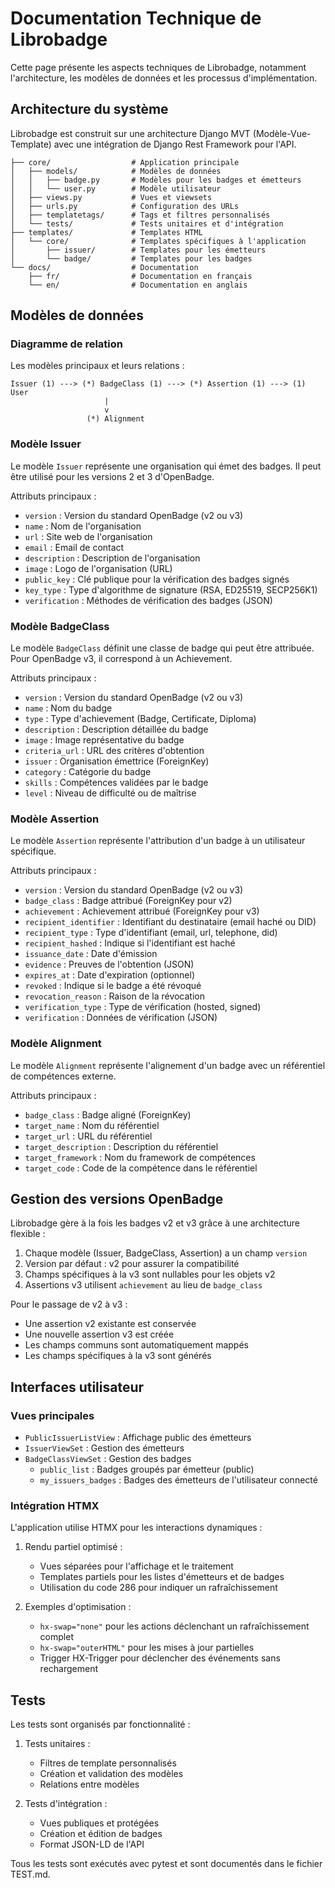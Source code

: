 # Documentation Technique de Librobadge

Cette page présente les aspects techniques de Librobadge, notamment l'architecture, les modèles de données et les processus d'implémentation.

## Architecture du système

Librobadge est construit sur une architecture Django MVT (Modèle-Vue-Template) avec une intégration de Django Rest Framework pour l'API.

```
├── core/                  # Application principale
│   ├── models/            # Modèles de données
│   │   ├── badge.py       # Modèles pour les badges et émetteurs
│   │   └── user.py        # Modèle utilisateur
│   ├── views.py           # Vues et viewsets
│   ├── urls.py            # Configuration des URLs
│   ├── templatetags/      # Tags et filtres personnalisés
│   └── tests/             # Tests unitaires et d'intégration
├── templates/             # Templates HTML
│   └── core/              # Templates spécifiques à l'application
│       ├── issuer/        # Templates pour les émetteurs
│       └── badge/         # Templates pour les badges
└── docs/                  # Documentation
    ├── fr/                # Documentation en français
    └── en/                # Documentation en anglais
```

## Modèles de données

### Diagramme de relation

Les modèles principaux et leurs relations :

```
Issuer (1) ---> (*) BadgeClass (1) ---> (*) Assertion (1) ---> (1) User
                     |
                     v
                 (*) Alignment
```

### Modèle Issuer

Le modèle `Issuer` représente une organisation qui émet des badges. Il peut être utilisé pour les versions 2 et 3 d'OpenBadge.

Attributs principaux :
- `version` : Version du standard OpenBadge (v2 ou v3)
- `name` : Nom de l'organisation
- `url` : Site web de l'organisation
- `email` : Email de contact
- `description` : Description de l'organisation
- `image` : Logo de l'organisation (URL)
- `public_key` : Clé publique pour la vérification des badges signés
- `key_type` : Type d'algorithme de signature (RSA, ED25519, SECP256K1)
- `verification` : Méthodes de vérification des badges (JSON)

### Modèle BadgeClass

Le modèle `BadgeClass` définit une classe de badge qui peut être attribuée. Pour OpenBadge v3, il correspond à un Achievement.

Attributs principaux :
- `version` : Version du standard OpenBadge (v2 ou v3)
- `name` : Nom du badge
- `type` : Type d'achievement (Badge, Certificate, Diploma)
- `description` : Description détaillée du badge
- `image` : Image représentative du badge
- `criteria_url` : URL des critères d'obtention
- `issuer` : Organisation émettrice (ForeignKey)
- `category` : Catégorie du badge
- `skills` : Compétences validées par le badge
- `level` : Niveau de difficulté ou de maîtrise

### Modèle Assertion

Le modèle `Assertion` représente l'attribution d'un badge à un utilisateur spécifique.

Attributs principaux :
- `version` : Version du standard OpenBadge (v2 ou v3)
- `badge_class` : Badge attribué (ForeignKey pour v2)
- `achievement` : Achievement attribué (ForeignKey pour v3)
- `recipient_identifier` : Identifiant du destinataire (email haché ou DID)
- `recipient_type` : Type d'identifiant (email, url, telephone, did)
- `recipient_hashed` : Indique si l'identifiant est haché
- `issuance_date` : Date d'émission
- `evidence` : Preuves de l'obtention (JSON)
- `expires_at` : Date d'expiration (optionnel)
- `revoked` : Indique si le badge a été révoqué
- `revocation_reason` : Raison de la révocation
- `verification_type` : Type de vérification (hosted, signed)
- `verification` : Données de vérification (JSON)

### Modèle Alignment

Le modèle `Alignment` représente l'alignement d'un badge avec un référentiel de compétences externe.

Attributs principaux :
- `badge_class` : Badge aligné (ForeignKey)
- `target_name` : Nom du référentiel
- `target_url` : URL du référentiel
- `target_description` : Description du référentiel
- `target_framework` : Nom du framework de compétences
- `target_code` : Code de la compétence dans le référentiel

## Gestion des versions OpenBadge

Librobadge gère à la fois les badges v2 et v3 grâce à une architecture flexible :

1. Chaque modèle (Issuer, BadgeClass, Assertion) a un champ `version`
2. Version par défaut : v2 pour assurer la compatibilité
3. Champs spécifiques à la v3 sont nullables pour les objets v2
4. Assertions v3 utilisent `achievement` au lieu de `badge_class`

Pour le passage de v2 à v3 :
- Une assertion v2 existante est conservée
- Une nouvelle assertion v3 est créée
- Les champs communs sont automatiquement mappés
- Les champs spécifiques à la v3 sont générés

## Interfaces utilisateur

### Vues principales

- `PublicIssuerListView` : Affichage public des émetteurs
- `IssuerViewSet` : Gestion des émetteurs
- `BadgeClassViewSet` : Gestion des badges
  - `public_list` : Badges groupés par émetteur (public)
  - `my_issuers_badges` : Badges des émetteurs de l'utilisateur connecté

### Intégration HTMX

L'application utilise HTMX pour les interactions dynamiques :

1. Rendu partiel optimisé :
   - Vues séparées pour l'affichage et le traitement
   - Templates partiels pour les listes d'émetteurs et de badges
   - Utilisation du code 286 pour indiquer un rafraîchissement

2. Exemples d'optimisation :
   - `hx-swap="none"` pour les actions déclenchant un rafraîchissement complet
   - `hx-swap="outerHTML"` pour les mises à jour partielles
   - Trigger HX-Trigger pour déclencher des événements sans rechargement

## Tests

Les tests sont organisés par fonctionnalité :

1. Tests unitaires :
   - Filtres de template personnalisés
   - Création et validation des modèles
   - Relations entre modèles

2. Tests d'intégration :
   - Vues publiques et protégées
   - Création et édition de badges
   - Format JSON-LD de l'API

Tous les tests sont exécutés avec pytest et sont documentés dans le fichier TEST.md.
